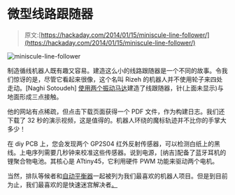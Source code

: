 # 微型线路跟随器

> 原文:[https://hackaday.com/2014/01/15/miniscule-line-follower/](https://hackaday.com/2014/01/15/miniscule-line-follower/)

![miniscule-line-follower](../Images/2744518539783283f35a46b226582428.png)

制造循线机器人既有趣又容易。建造这么小的线路跟随器是一个不同的故事。令我们惊讶的是，尽管它看起来很像，这个名叫 Rizeh 的机器人并不使用轮子来四处走动。[Naghi Sotoudeh] [使用两个振动马达](http://www.roborizeh.ir/)建造了线跟随器，针(上面未显示)与地面形成三点接触。

他的网站有点稀疏，但点击下载页面获得一个 PDF 文件，作为构建日志。我们还下载了 32 秒的演示视频，这是值得的。机器人环绕的魔标轨迹并不比你的手掌大多少！

在 diy PCB 上，您会发现两个 GP2S04 红外反射传感器，可以检测白纸上的黑线。上电序列需要几秒钟来校准这些传感器。说到电源，[纳吉]配备了蓝牙耳机的锂聚合物电池。其核心是 ATtiny45，它利用硬件 PWM 功能来驱动两个电机。

当然，排队等候者和[自动平衡器](http://hackaday.com/2012/07/20/self-balancing-robot-uses-cascading-pid-algorithms/)一起被列为我们最喜欢的机器人项目。但是到目前为止，我们最喜欢的是快速迷宫解决者[。](http://hackaday.com/2011/12/02/micromouse-wins-2011-maze-race-in-under-4-seconds/)